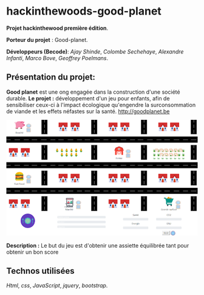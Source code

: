 # hackinthewoods-good-planet
**Projet hackinthewood première édition**.

**Porteur du projet** : Good-planet.

**Développeurs (Becode)**: _Ajay Shinde_, _Colombe Sechehaye_, _Alexandre Infanti_, _Marco Bove_, _Geoffrey Poelmans_.


Présentation du projet:
--------------------------

**Good planet** est une ong engagée dans la construction d'une société durable.
**Le projet :** développement d'un jeu pour enfants, afin de sensibiliser ceux-ci à l'impact écologique qu'engendre la surconsommation de viande et les effets néfastes sur la santé.
http://goodplanet.be

![alt text](/./screenshot.png)


**Description :** Le but du jeu est d'obtenir une assiette équilibrée tant pour obtenir un bon score


Technos utilisées
-----------------

_Html_, _css_, _JavaScript_, _jquery_, _bootstrap_.
